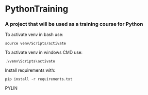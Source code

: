 # PythonTraining
### A project that will be used as a training course for Python

To activate venv in bash use:
```
source venv/Scripts/activate
```

To activate venv in windows CMD use:
```
.\venv\Scripts\activate
```

Install requirements with:
```
pip install -r requirements.txt
```
PYLIN